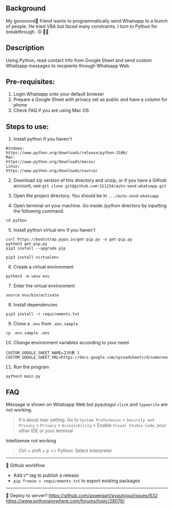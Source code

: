 ## Background

My gooooood🐷 friend wants to programmatically send Whatsapp to a bunch of people. He tried VBA but faced many constraints. I turn to Python for breakthrough. :D 🐷🍄

## Description
Using Python, read contact info from Google Sheet and send custom Whatsapp messages to recipients through Whatsapp Web.

## Pre-requisites:
1. Login Whatsapp onto your default browser
2. Prepare a Google Sheet with privacy set as public and have a column for phone
3. Check FAQ if you are using Mac OS

## Steps to use:

1. Install python if you haven't

```
Windows:
https://www.python.org/downloads/release/python-3106/
Mac:
https://www.python.org/downloads/macos/
Linux:
https://www.python.org/downloads/source/
```

2. Download zip version of this directory and unzip, or if you have a Github account, use `git clone git@github.com:511234/auto-send-whatsapp.git`

3. Open the project directory. You should be in `.../auto-send-whatsapp`

4. Open terminal on your machine. Go inside /python directory by inputting the following command.

```
cd python
```

5. Install python virtual env if you haven't

```
curl https://bootstrap.pypa.io/get-pip.py -o get-pip.py
python3 get-pip.py
pip3 install --upgrade pip

pip3 install virtualenv
```

6. Create a virtual environment
```
python3 -m venv env
```

7. Enter the virtual environment
```
source env/bin/activate
```

8. Install dependencies
```
pip3 install -r requirements.txt
```

9. Clone a `.env` from `.env.sample`
```
cp .env.sample .env
```

10. Change environment variables according to your need
```
CUSTOM_GOOGLE_SHEET_NAME=工作表 1
CUSTOM_GOOGLE_SHEET_URL=https://docs.google.com/spreadsheets/d/somerandomnumberstring/edit#gid=0
```

11. Run the program
```
python3 main.py
```

## FAQ

Message is shown on Whatsapp Web but pyautogui `click` and `typewrite` are not working.

> It's about mac setting. Go to `System Preferences` > `Security and Privacy` > `Privacy` > `Accessibility` > Enable `Visual Studio Code`, your other IDE or your terminal

Intellisense not working
> Ctrl + shift + p >> Python: Select Interpreter

-------------------------

🦔 Github workflow

- Add v* tag to publish a release
- `pip freeze > requirements.txt` to export existing packages


-------------------------

🦔 Deploy to server?
https://github.com/asweigart/pyautogui/issues/632
https://www.pythonanywhere.com/forums/topic/28076/
